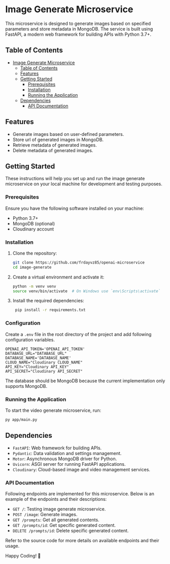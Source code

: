 # Image Generate Microservice

This microservice is designed to generate images based on specified parameters and store metadata in MongoDB. The service is built using FastAPI, a modern web framework for building APIs with Python 3.7+.

## Table of Contents

- [Image Generate Microservice](#image-generate-microservice)
  - [Table of Contents](#table-of-contents)
  - [Features](#features)
  - [Getting Started](#getting-started)
    - [Prerequisites](#prerequisites)
    - [Installation](#installation)
    - [Running the Application](#running-the-application)
  - [Dependencies](#dependencies)
    - [API Documentation](#api-documentation)

## Features

- Generate images based on user-defined parameters.
- Store url of generated images in MongoDB.
- Retrieve metadata of generated images.
- Delete metadata of generated images.

## Getting Started

These instructions will help you set up and run the image generate microservice on your local machine for development and testing purposes.

### Prerequisites

Ensure you have the following software installed on your machine:
- Python 3.7+
- MongoDB (optional)
- Cloudinary account

### Installation

1. Clone the repository:
    ```sh
    git clone https://github.com/frdayvz85/openai-microservice
    cd image-generate
    ```

2. Create a virtual environment and activate it:
    ```sh
    python -m venv venv
    source venv/bin/activate  # On Windows use `env\Scripts\activate`
    ```

3. Install the required dependencies:
   ```sh
    pip install -r requirements.txt
    ```
   

### Configuration

Create a `.env` file in the root directory of the project and add following configuration variables. 

```env
OPENAI_API_TOKEN='OPENAI_API_TOKEN'
DATABASE_URL="DATABASE_URL"
DATABASE_NAME='DATABASE_NAME'
CLOUD_NAME="Cloudinary CLOUD_NAME"
API_KEY="Cloudinary API_KEY"
API_SECRET="Cloudinary API_SECRET"
```
The database should be MongoDB because the current implementation only supports MongoDB.

### Running the Application
To start the video generate microservice, run:
```sh
py app/main.py
```

## Dependencies
- `FastAPI`: Web framework for building APIs.
- `Pydantic`: Data validation and settings management.
- `Motor`: Asynchronous MongoDB driver for Python.
- `Uvicorn`: ASGI server for running FastAPI applications.
- `Cloudinary`: Cloud-based image and video management services.

### API Documentation
Following endpoints are implemented for this microservice. Below is an example of the endpoints and their descriptions:

- `GET /`: Testing image generate microservice.
- `POST /image`: Generate images.
- `GET /prompts`: Get all generated contents.
- `GET /prompts/id`: Get specific generated content.
- `DELETE /prompts/id`: Delete specific generated content.


Refer to the source code for more details on available endpoints and their usage.

Happy Coding! 🚀